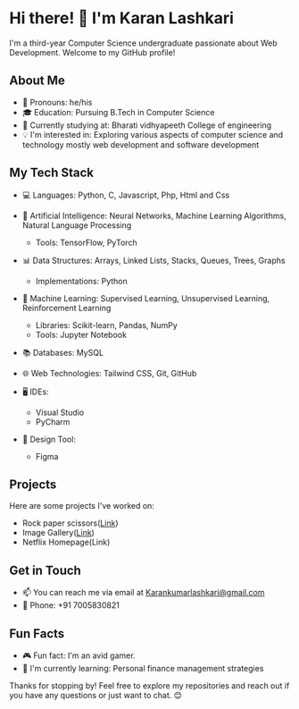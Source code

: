 # Hi there! 👋 I'm Karan Lashkari

I'm a third-year Computer Science undergraduate passionate about Web Development. Welcome to my GitHub profile!

## About Me

- 🌟 Pronouns: he/his
- 🎓 Education: Pursuing B.Tech in Computer Science
- 💼 Currently studying at: Bharati vidhyapeeth College of engineering
- 💡 I'm interested in: Exploring various aspects of computer science and technology mostly web development and software development

## My Tech Stack

- 💻 Languages: Python, C, Javascript, Php, Html and Css
- 🤖 Artificial Intelligence: Neural Networks, Machine Learning Algorithms, Natural Language Processing
  - Tools: TensorFlow, PyTorch
- 📊 Data Structures: Arrays, Linked Lists, Stacks, Queues, Trees, Graphs
  - Implementations: Python
- 🤖 Machine Learning: Supervised Learning, Unsupervised Learning, Reinforcement Learning
  - Libraries: Scikit-learn, Pandas, NumPy
  - Tools: Jupyter Notebook
- 📚 Databases: MySQL
- 🌐 Web Technologies: Tailwind CSS, Git, GitHub
- 🖥️ IDEs:
  - Visual Studio
  - PyCharm

- 🎨 Design Tool:
  - Figma

## Projects

Here are some projects I've worked on:

- Rock paper scissors([Link](https://github.com/Karanlashkari/Image-Gallery))
- Image Gallery([Link](https://github.com/Karanlashkari/Rock-Paper-Scissors))
- Netflix Homepage(Link)

## Get in Touch

- 📫 You can reach me via email at Karankumarlashkari@gmail.com
- 📱 Phone: +91 7005830821

## Fun Facts

- 🎮 Fun fact: I'm an avid gamer.
- 🌱 I'm currently learning: Personal finance management strategies

Thanks for stopping by! Feel free to explore my repositories and reach out if you have any questions or just want to chat. 😊


<!---
Karanlashkari/Karanlashkari is a ✨ special ✨ repository because its `README.md` (this file) appears on your GitHub profile.
You can click the Preview link to take a look at your changes.
--->
